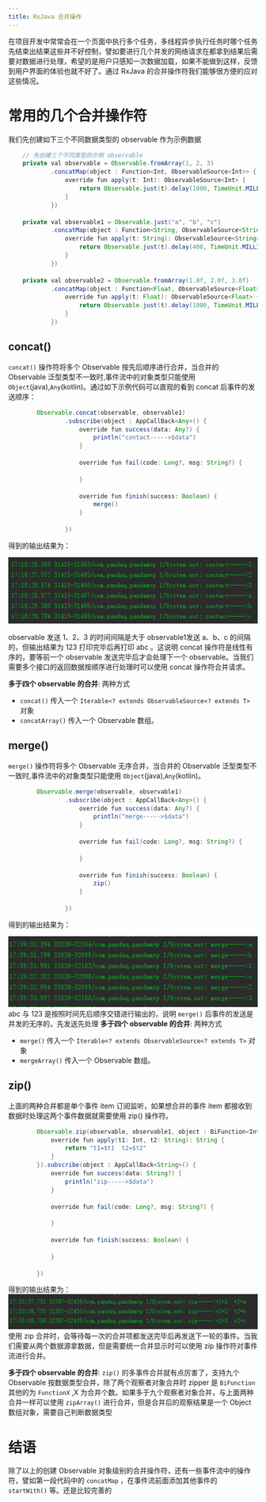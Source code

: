 ```yaml
---
title: RxJava 合并操作
---
```


在项目开发中常常会在一个页面中执行多个任务，多线程异步执行任务时哪个任务先结束出结果这些并不好控制，譬如要进行几个并发的网络请求在都拿到结果后需要对数据进行处理，希望的是用户只感知一次数据加载，如果不能做到这样，反馈到用户界面的体验也就不好了。通过 RxJava 的合并操作符我们能够很方便的应对这些情况。

# 常用的几个合并操作符
我们先创建如下三个不同数据类型的 observable 作为示例数据
``` java
	// 先创建三个不同类型的示例 observable
    private val observable = Observable.fromArray(1, 2, 3)
            .concatMap(object : Function<Int, ObservableSource<Int>> {
                override fun apply(t: Int): ObservableSource<Int> {
                    return Observable.just(t).delay(1000, TimeUnit.MILLISECONDS)
                }
            })

    private val observable1 = Observable.just("a", "b", "c")
            .concatMap(object : Function<String, ObservableSource<String>> {
                override fun apply(t: String): ObservableSource<String> {
                    return Observable.just(t).delay(400, TimeUnit.MILLISECONDS)
                }
            })
			
	private val observable2 = Observable.fromArray(1.0f, 2.0f, 3.0f)
            .concatMap(object : Function<Float, ObservableSource<Float>> {
                override fun apply(t: Float): ObservableSource<Float> {
                    return Observable.just(t).delay(1000, TimeUnit.MILLISECONDS)
                }
            })
```
## concat()
`concat()` 操作符将多个 Observable 按先后顺序进行合并，当合并的 Observable<T> 泛型类型不一致时,事件流中的对象类型只能使用 `Object`(java),`Any`(kotlin)。通过如下示例代码可以直观的看到 concat 后事件的发送顺序：
``` java
        Observable.concat(observable, observable1)
                .subscribe(object : AppCallBack<Any>() {
                    override fun success(data: Any?) {
                        println("contact----->$data")
                    }

                    override fun fail(code: Long?, msg: String?) {

                    }

                    override fun finish(success: Boolean) {
                        merge()
                    }

                })
```
得到的输出结果为：

![concat() 输出结果](./images/1554455899793.png)

observable 发送 1、2、3 的时间间隔是大于 observable1发送 a、b、c 的间隔的，但输出结果为 123 打印完毕后再打印 abc 。这说明 concat 操作符是线性有序的，要等前一个 observable 发送完毕后才会处理下一个 observable。当我们需要多个接口的返回数据按顺序进行处理时可以使用 concat 操作符合并请求。

**多于四个 observable 的合并**:
两种方式
- `concat()` 传入一个 `Iterable<? extends ObservableSource<? extends T>` 对象
- `concatArray()`  传入一个 Observable 数组。
## merge()
`merge()` 操作符将多个 Observable 无序合并，当合并的 Observable<T> 泛型类型不一致时,事件流中的对象类型只能使用 `Object`(java),`Any`(kotlin)。
``` java
        Observable.merge(observable, observable1)
                .subscribe(object : AppCallBack<Any>() {
                    override fun success(data: Any?) {
                        println("merge----->$data")
                    }

                    override fun fail(code: Long?, msg: String?) {

                    }

                    override fun finish(success: Boolean) {
                        zip()
                    }

                })
```
得到的输出结果为：

![merge()输出结果](./images/1554457188733.png)
abc 与 123 是按照时间先后顺序交错进行输出的，说明 `merge()` 后事件的发送是并发的无序的，先发送先处理
**多于四个 observable 的合并**:
两种方式
- `merge()` 传入一个 `Iterable<? extends ObservableSource<? extends T>` 对象
- `mergeArray()`  传入一个 Observable 数组。
## zip()
上面的两种合并都是单个事件 item 订阅监听，如果想合并的事件 item 都接收到数据时处理这两个事件数据就需要使用 zip() 操作符。
``` java
        Observable.zip(observable, observable1, object : BiFunction<Int, String, String> {
            override fun apply(t1: Int, t2: String): String {
                return "t1=$t1  t2=$t2"
            }
        }).subscribe(object : AppCallBack<String>() {
            override fun success(data: String?) {
                println("zip----->$data")
            }

            override fun fail(code: Long?, msg: String?) {

            }

            override fun finish(success: Boolean) {

            }

        })
```
得到的输出结果为：
![zip()输出结果](./images/1554458050628.png)
使用 zip 合并时，会等待每一次的合并项都发送完毕后再发送下一轮的事件。当我们需要从两个数据源拿数据，但是需要统一合并显示时可以使用 zip 操作符对事件流进行合并。

**多于四个 observable 的合并**:
`zip()` 的多事件合并就有点厉害了，支持九个 Observable 按数据类型合并，除了两个观察者对象合并时 zipper 是 `BiFunction` 其他的为 `FunctionX` ,X 为合并个数。如果多于九个观察者对象合并，与上面两种合并一样可以使用 `zipArray()` 进行合并，但是合并后的观察结果是一个 Object 数组对象，需要自己判断数据类型

# 结语
除了以上的创建 Observable 对象级别的合并操作符，还有一些事件流中的操作符，譬如第一段代码中的 `concatMap` ，在事件流前面添加其他事件的 `startWith()` 等。还是比较完善的
